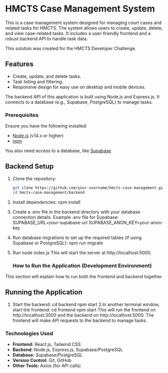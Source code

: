 # HMCTS Case Management System

This is a case management system designed for managing court cases and related tasks for HMCTS. The system allows users to create, update, delete, and view case-related tasks. It includes a user-friendly frontend and a robust backend API to handle task data.

This solution was created for the HMCTS Developer Challenge.

## Features
- Create, update, and delete tasks.
- Task listing and filtering.
- Responsive design for easy use on desktop and mobile devices.
  
The backend API of this application is built using Node.js and Express.js. It connects to a database (e.g., Supabase, PostgreSQL) to manage tasks.

### Prerequisites
Ensure you have the following installed:
- [Node.js](https://nodejs.org/) (v14.x or higher)
- [npm](https://www.npmjs.com/)

You also need access to a database, like [Supabase](https://supabase.io/)


## Backend Setup
1. Clone the repository:
   ```bash
   git clone https://github.com/your-username/hmcts-case-management.git
   cd hmcts-case-management/backend
2. Install dependencies:  npm install
3. Create a .env file in the backend directory with your database connection details.
Example .env file for Supabase: SUPABASE_URL=your-supabase-url
SUPABASE_ANON_KEY=your-anon-key
4. Run database migrations to set up the required tables (if using Supabase or PostgreSQL): npm run migrate
5. Run node index.js This will start the server at http://localhost:5000.

   ###  **How to Run the Application (Development Environment)**
This section will explain how to run both the frontend and backend together.

## Running the Application

1. Start the backend:
   cd backend
   npm start
2.In another terminal window, start the frontend: cd frontend
npm start
This will run the frontend on http://localhost:3000 and the backend on http://localhost:5000. The frontend will make API requests to the backend to manage tasks.



### **Technologies Used**
- **Frontend:** React.js, Tailwind CSS
- **Backend:** Node.js, Express.js, Supabase/PostgreSQL
- **Database:** Supabase/PostgreSQL
- **Version Control:** Git, GitHub
- **Other Tools:** Axios (for API calls)
